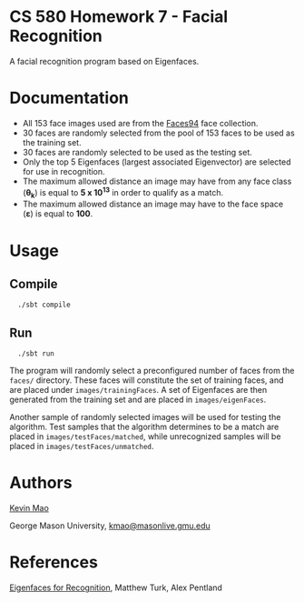 # CS 580 Homework 7 - Facial Recognition

A facial recognition program based on Eigenfaces.

# Documentation
* All 153 face images used are from the [Faces94](http://cswww.essex.ac.uk/mv/allfaces/faces94.html) face collection.
* 30 faces are randomly selected from the pool of 153 faces to be used as the training set.
* 30 faces are randomly selected to be used as the testing set.
* Only the top 5 Eigenfaces (largest associated Eigenvector) are selected for use in recognition.
* The maximum allowed distance an image may have from any face class (**&theta;<sub>k</sub>**) is equal to **5 x 10<sup>13</sup>** in order to qualify as a match.
* The maximum allowed distance an image may have to the face space (**&epsilon;**) is equal to **100**.

# Usage
## Compile
```
  ./sbt compile
```
## Run
```
  ./sbt run
```
The program will randomly select a preconfigured number of faces from the `faces/` directory. These faces will
constitute the set of training faces, and are placed under `images/trainingFaces`. A set of Eigenfaces are then
generated from the training set and are placed in `images/eigenFaces`.

Another sample of randomly selected images will be used for testing the algorithm. Test samples that the algorithm
determines to be a match are placed in `images/testFaces/matched`, while unrecognized samples will be placed in
`images/testFaces/unmatched`.
# Authors
[Kevin Mao](https://github.com/KevinJMao)

George Mason University, [kmao@masonlive.gmu.edu](mailto:kmao@masonlive.gmu.edu)

# References
[Eigenfaces for Recognition](http://www.face-rec.org/algorithms/PCA/jcn.pdf), Matthew Turk, Alex Pentland

